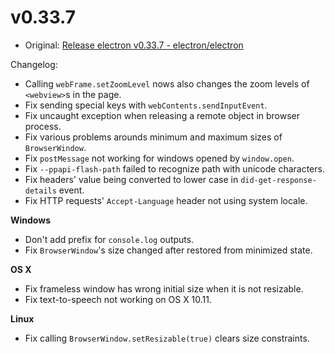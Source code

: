 # v0.33.7

* Original: [Release electron v0.33.7 - electron/electron](https://github.com/electron/electron/releases/tag/v0.33.7)

Changelog:

* Calling `webFrame.setZoomLevel` nows also changes the zoom levels of `<webview>`s in the page.
* Fix sending special keys with `webContents.sendInputEvent`.
* Fix uncaught exception when releasing a remote object in browser process.
* Fix various problems arounds minimum and maximum sizes of `BrowserWindow`.
* Fix `postMessage` not working for windows opened by `window.open`.
* Fix `--ppapi-flash-path` failed to recognize path with unicode characters.
* Fix headers' value being converted to lower case in `did-get-response-details` event.
* Fix HTTP requests' `Accept-Language` header not using system locale.

**Windows**

* Don't add prefix for `console.log` outputs.
* Fix `BrowserWindow`'s size changed after restored from minimized state.

**OS X**

* Fix frameless window has wrong initial size when it is not resizable.
* Fix text-to-speech not working on OS X 10.11.

**Linux**

* Fix calling `BrowserWindow.setResizable(true)` clears size constraints.
